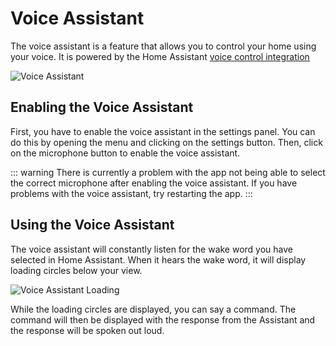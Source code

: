 # Voice Assistant

The voice assistant is a feature that allows you to control your home using your voice. It is powered by the Home Assistant [voice control integration](https://www.home-assistant.io/voice_control/)

![Voice Assistant](/img/voice-assistant-2.png)

## Enabling the Voice Assistant

First, you have to enable the voice assistant in the settings panel. You can do this by opening the menu and clicking on the settings button. Then, click on the microphone button to enable the voice assistant.

::: warning
There is currently a problem with the app not being able to select the correct microphone after enabling the voice assistant. If you have problems with the voice assistant, try restarting the app.
:::

## Using the Voice Assistant

The voice assistant will constantly listen for the wake word you have selected in Home Assistant. When it hears the wake word, it will display loading circles below your view.

![Voice Assistant Loading](/img/voice-assistant-1.png)

While the loading circles are displayed, you can say a command. The command will then be displayed with the response from the Assistant and the response will be spoken out loud.